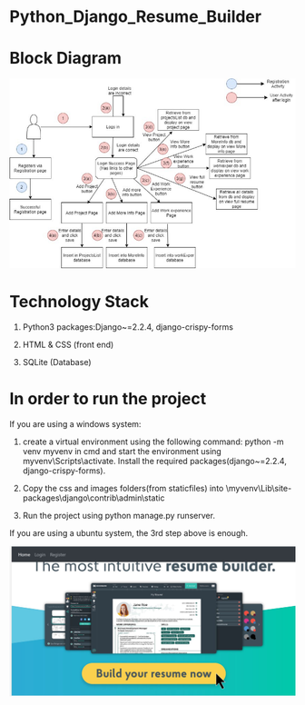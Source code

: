 # Python_Django_Resume_Builder
# Block Diagram
![image](https://github.com/Aishwariyavalli/Python_Django_Resume_Builder/blob/master/Python_django_project_blockdiag.jpg)
# Technology Stack
1.	Python3 packages:Django~=2.2.4, django-crispy-forms

2.	HTML & CSS (front end)

3.	SQLite (Database)
# In order to run the project
If you are using a windows system:

1. create a virtual environment using the following command: python -m venv myvenv in cmd and start the environment using myvenv\Scripts\activate. Install the required packages(django~=2.2.4, django-crispy-forms).

2. Copy the css and images folders(from staticfiles) into \myvenv\Lib\site-packages\django\contrib\admin\static

3. Run the project using python manage.py runserver.

If you are using a ubuntu system, the 3rd step above is enough.

![image](https://github.com/Aishwariyavalli/Python_Django_Resume_Builder/blob/master/homePage.JPG)
